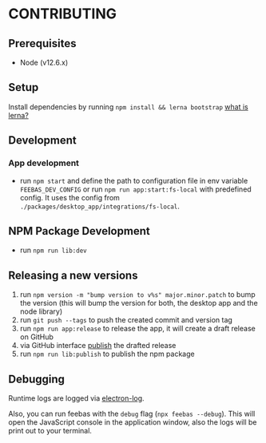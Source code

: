 # CONTRIBUTING

## Prerequisites

-   Node (v12.6.x)

## Setup

Install dependencies by running `npm install && lerna bootstrap` [what is lerna?](https://github.com/lerna/lerna)

## Development

### App development

-   run `npm start` and define the path to configuration file in env variable `FEEBAS_DEV_CONFIG` or run `npm run app:start:fs-local` with predefined config. It uses the config from `./packages/desktop_app/integrations/fs-local`.

## NPM Package Development

-   run `npm run lib:dev`

## Releasing a new versions

1.  run `npm version -m "bump version to v%s" major.minor.patch` to bump the version (this will bump the version for both, the desktop app and the node library)
1.  run `git push --tags` to push the created commit and version tag
1.  run `npm run app:release` to release the app, it will create a draft release on GitHub
1.  via GitHub interface [publish](https://help.github.com/en/github/administering-a-repository/managing-releases-in-a-repository) the drafted release
1.  run `npm run lib:publish` to publish the npm package

## Debugging

Runtime logs are logged via [electron-log](https://www.npmjs.com/package/electron-log).

Also, you can run feebas with the `debug` flag (`npx feebas --debug`). This will open the JavaScript console in the application window, also the logs will be print out to your terminal.
